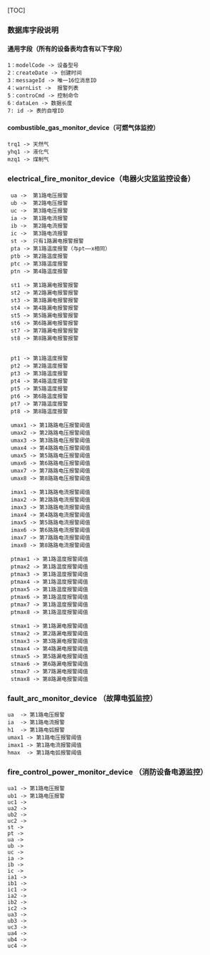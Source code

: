[TOC]

### 数据库字段说明

#### 通用字段（所有的设备表均含有以下字段）
    1：modelCode -> 设备型号
    2：createDate -> 创建时间
    3：messageId -> 唯一16位消息ID
    4：warnList ->  报警列表
    5：controCmd -> 控制命令
    6：dataLen -> 数据长度
    7: id -> 表的自增ID
    
#### combustible_gas_monitor_device（可燃气体监控）
    trq1 -> 天然气
    yhq1 -> 液化气
    mzq1 -> 煤制气

### electrical_fire_monitor_device（电器火灾监监控设备）
     ua ->  第1路电压报警
     ub ->  第2路电压报警
     uc ->  第3路电压报警
     ia ->  第1路电流报警
     ib ->  第2路电流报警
     ic ->  第3路电流报警
     st ->  只有1路漏电报警报警
     pta -> 第1路温度报警（与pt——x相同）
     ptb -> 第2路温度报警
     ptc -> 第3路温度报警
     ptn -> 第4路温度报警

     st1 -> 第1路漏电报警报警
     st2 -> 第2路漏电报警报警
     st3 -> 第3路漏电报警报警
     st4 -> 第4路漏电报警报警
     st5 -> 第5路漏电报警报警
     st6 -> 第6路漏电报警报警
     st7 -> 第7路漏电报警报警
     st8 -> 第8路漏电报警报警


     pt1 -> 第1路温度报警
     pt2 -> 第2路温度报警
     pt3 -> 第3路温度报警
     pt4 -> 第4路温度报警
     pt5 -> 第5路温度报警
     pt6 -> 第6路温度报警
     pt7 -> 第7路温度报警
     pt8 -> 第8路温度报警

     umax1 -> 第1路路电压报警阈值
     umax2 -> 第2路路电压报警阈值
     umax3 -> 第3路路电压报警阈值
     umax4 -> 第4路路电压报警阈值
     umax5 -> 第5路路电压报警阈值
     umax6 -> 第6路路电压报警阈值
     umax7 -> 第7路路电压报警阈值
     umax8 -> 第8路路电压报警阈值

     imax1 -> 第1路路电流报警阈值
     imax2 -> 第2路路电流报警阈值
     imax3 -> 第3路路电流报警阈值
     imax4 -> 第4路路电流报警阈值
     imax5 -> 第5路路电流报警阈值
     imax6 -> 第6路路电流报警阈值
     imax7 -> 第7路路电流报警阈值
     imax8 -> 第8路路电流报警阈值

     ptmax1 -> 第1路温度报警阈值
     ptmax2 -> 第1路温度报警阈值
     ptmax3 -> 第1路温度报警阈值
     ptmax4 -> 第1路温度报警阈值
     ptmax5 -> 第1路温度报警阈值
     ptmax6 -> 第1路温度报警阈值
     ptmax7 -> 第1路温度报警阈值
     ptmax8 -> 第1路温度报警阈值

     stmax1 -> 第1路漏电报警阈值
     stmax2 -> 第2路漏电报警阈值
     stmax3 -> 第3路漏电报警阈值
     stmax4 -> 第4路漏电报警阈值
     stmax5 -> 第5路漏电报警阈值
     stmax6 -> 第6路漏电报警阈值
     stmax7 -> 第7路漏电报警阈值
     stmax8 -> 第8路漏电报警阈值

### fault_arc_monitor_device  （故障电弧监控）
    ua  -> 第1路电压报警
    ia  -> 第1路电流报警
    h1  -> 第1路电弧报警
    umax1 -> 第1路电压报警阈值
    imax1 -> 第1路电流报警阈值
    hmax  -> 第1路电弧报警阈值

### fire_control_power_monitor_device （消防设备电源监控）
    ua1 -> 第1路电压报警
    ub1 -> 第1路电压报警
    uc1 -> 
    ua2 ->
    ub2 ->
    uc2 ->
    st ->
    pt ->
    ua ->
    ub ->
    uc ->
    ia ->
    ib ->
    ic ->
    ia1 ->
    ib1 ->
    ic1 ->
    ia2 ->
    ib2 ->
    ic2 ->
    ua3 ->
    ub3 ->
    uc3 ->
    ua4 ->
    ub4 ->
    uc4 ->
    
